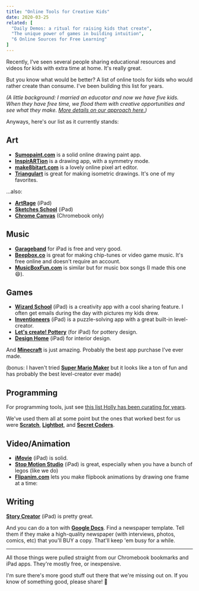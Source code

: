 ```yaml
---
title: "Online Tools for Creative Kids"
date: 2020-03-25
related: [
  "Daily Demos: a ritual for raising kids that create",
  "The unique power of games in building intuition",
  "6 Online Sources for Free Learning"
]
---
```


Recently, I've seen several people sharing educational resources and videos for kids with extra time at home. It's really great.

But you know what would be better? A list of online tools for kids who would rather create than consume. I've been building this list for years.

*(A little background: I married an educator and now we have five kids. When they have free time, we flood them with creative opportunities and see what they make. [More details on our approach here.](https://bryanbraun.com/2019/07/16/daily-demos-a-ritual-for-raising-kids-that-create))*

Anyways, here's our list as it currently stands:


## Art

- **[Sumopaint.com](https://sumopaint.com)** is a solid online drawing paint app.
- **[InspirARTion](http://intelloware.com/art/)** is a drawing app, with a symmetry mode.
- **[make8bitart.com](https://make8bitart.com)** is a lovely online pixel art editor.
- **[Triangulart](https://maxwellito.github.io/triangulart)** is great for making isometric drawings. It's one of my favorites.

…also:

- **[ArtRage](https://www.artrage.com/)** (iPad)
- **[Sketches School](https://apps.apple.com/us/app/tayasui-sketches-school/id1354087061)** (iPad)
- **[Chrome Canvas](https://support.google.com/chromebook/answer/9200774?hl=en)** (Chromebook only)


## Music

- **[Garageband](https://apps.apple.com/us/app/garageband/id408709785)** for iPad is free and very good.
- **[Beepbox.co](https://beepbox.co)** is great for making chip-tunes or video game music. It's free online and doesn't require an account.
- **[MusicBoxFun.com](https://musicboxfun.com)** is similar but for music box songs (I made this one 😄).


## Games

- **[Wizard School](http://www.duckduckmoose.com/educational-iphone-itouch-apps-for-kids/wizardschool/)** (iPad) is a creativity app with a cool sharing feature. I often get emails during the day with pictures my kids drew.
- **[Inventioneers](https://www.filimundus.com/inventioneers/)** (iPad) is a puzzle-solving app with a great built-in level-creator.
- **[Let's create! Pottery](https://apps.apple.com/us/app/lets-create-pottery-hd-lite/id397756644)** (for iPad) for pottery design.
- **[Design Home](https://apps.apple.com/us/app/design-home/id1010962391)** (iPad) for interior design.

And **[Minecraft](https://www.minecraft.net/)** is just amazing. Probably the best app purchase I've ever made.

(bonus: I haven't tried **[Super Mario Maker](https://supermariomaker.nintendo.com/)** but it looks like a ton of fun and has probably the best level-creator ever made)


## Programming

For programming tools, just see [this list Holly has been curating for years](https://github.com/HollyAdele/awesome-programming-for-kids).

We've used them all at some point but the ones that worked best for us were **[Scratch](https://scratch.mit.edu/)**, **[Lightbot](https://lightbot.com/)**, and **[Secret Coders](https://us.macmillan.com/series/secretcoders/)**.


## Video/Animation

- **[iMovie](https://apps.apple.com/us/app/imovie/id377298193)** (iPad) is solid.
- **[Stop Motion Studio](https://www.cateater.com/)** (iPad) is great, especially when you have a bunch of legos (like we do)
- **[Flipanim.com](https://flipanim.com)** lets you make flipbook animations by drawing one frame at a time:


## Writing

**[Story Creator](https://apps.apple.com/us/app/story-creator-easy-story-book-maker-for-kids/id545369477)** (iPad) is pretty great.

And you can do a ton with **[Google Docs](https://docs.google.com/)**. Find a newspaper template. Tell them if they make a high-quality newspaper (with interviews, photos, comics, etc) that you'll BUY a copy. That'll keep 'em busy for a while.

<hr class="section-divider" />

All those things were pulled straight from our Chromebook bookmarks and iPad apps. They're mostly free, or inexpensive.

I'm sure there's more good stuff out there that we're missing out on. If you know of something good, please share! 🙏
